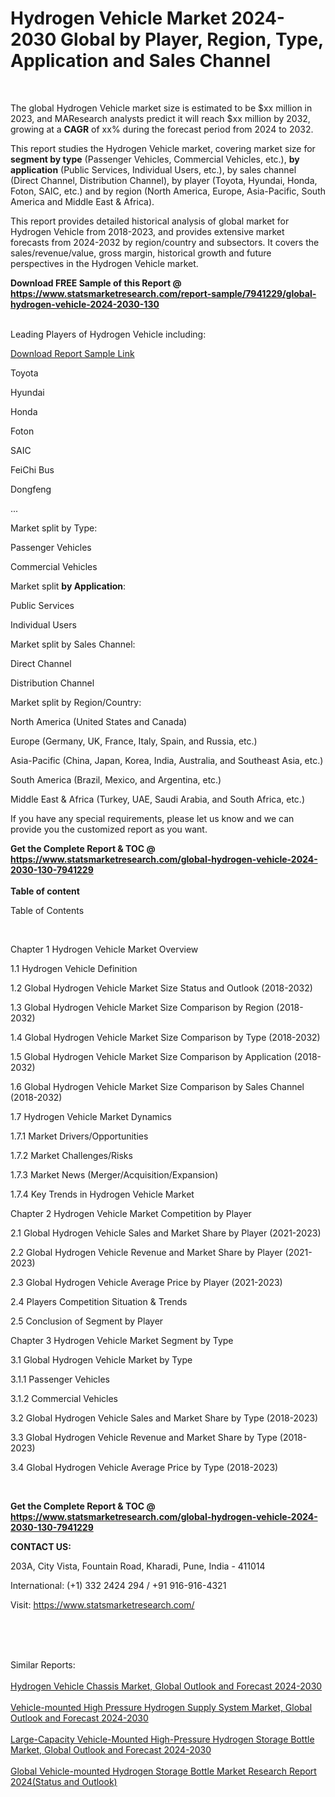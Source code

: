 <h1>Hydrogen Vehicle Market 2024-2030 Global by Player, Region, Type, Application and Sales Channel</h1><br/><p>The global Hydrogen Vehicle market size is estimated to be $xx million in 2023, and MAResearch analysts predict it will reach $xx million by 2032, growing at a <strong>CAGR</strong> of xx% during the forecast period from 2024 to 2032.</p><p>
 
 This report studies the Hydrogen Vehicle market, covering market size for <strong>segment by type</strong> (Passenger Vehicles, Commercial Vehicles, etc.), <strong>by application</strong> (Public Services, Individual Users, etc.), by sales channel (Direct Channel, Distribution Channel), by player (Toyota, Hyundai, Honda, Foton, SAIC, etc.) and by region (North America, Europe, Asia-Pacific, South America and Middle East & Africa).</p><p>
 
 This report provides detailed historical analysis of global market for Hydrogen Vehicle from 2018-2023, and provides extensive market forecasts from 2024-2032 by region/country and subsectors. It covers the sales/revenue/value, gross margin, historical growth and future perspectives in the Hydrogen Vehicle market.</p><div><b>Download FREE Sample of this Report @ <a href="https://www.statsmarketresearch.com/download-free-sample/7941229/global-hydrogen-vehicle-2024-2030-130">https://www.statsmarketresearch.com/report-sample/7941229/global-hydrogen-vehicle-2024-2030-130</a></b></div><br><p>
 
 Leading Players of Hydrogen Vehicle including:</p><p><a href="https://www.statsmarketresearch.com/download-free-sample/7941229/global-hydrogen-vehicle-2024-2030-130">Download Report Sample Link</a></p><p>Toyota</p><p>Hyundai</p><p>Honda</p><p>Foton</p><p>SAIC</p><p>FeiChi Bus</p><p>Dongfeng</p><p>...</p><p>
 
 Market split by Type:</p><p>Passenger Vehicles</p><p>Commercial Vehicles</p><p>
 
 Market split <strong>by Application</strong>:</p><p>Public Services</p><p>Individual Users</p><p>
 
 Market split by Sales Channel:</p><p>Direct Channel</p><p>Distribution Channel</p><p>
 
 Market split by Region/Country:</p><p>North America (United States and Canada)</p><p>Europe (Germany, UK, France, Italy, Spain, and Russia, etc.)</p><p>Asia-Pacific (China, Japan, Korea, India, Australia, and Southeast Asia, etc.)</p><p>South America (Brazil, Mexico, and Argentina, etc.)</p><p>Middle East & Africa (Turkey, UAE, Saudi Arabia, and South Africa, etc.)</p><p>
 
 If you have any special requirements, please let us know and we can provide you the customized report as you want.</p><div><b>Get the Complete Report & TOC @ <a href="https://www.statsmarketresearch.com/global-hydrogen-vehicle-2024-2030-130-7941229">https://www.statsmarketresearch.com/global-hydrogen-vehicle-2024-2030-130-7941229</a></b></div><br><b>Table of content</b><p>Table of Contents<br />
 
 <br />
 
 Chapter 1 Hydrogen Vehicle Market Overview<br />
 
  1.1 Hydrogen Vehicle Definition<br />
 
  1.2 Global Hydrogen Vehicle Market Size Status and Outlook (2018-2032)<br />
 
  1.3 Global Hydrogen Vehicle Market Size Comparison by Region (2018-2032)<br />
 
  1.4 Global Hydrogen Vehicle Market Size Comparison by Type (2018-2032)<br />
 
  1.5 Global Hydrogen Vehicle Market Size Comparison by Application (2018-2032)<br />
 
  1.6 Global Hydrogen Vehicle Market Size Comparison by Sales Channel (2018-2032)<br />
 
  1.7 Hydrogen Vehicle Market Dynamics<br />
 
  1.7.1 Market Drivers/Opportunities<br />
 
  1.7.2 Market Challenges/Risks<br />
 
  1.7.3 Market News (Merger/Acquisition/Expansion)<br />
 
  1.7.4 Key Trends in Hydrogen Vehicle Market<br />
 
 Chapter 2 Hydrogen Vehicle Market Competition by Player<br />
 
  2.1 Global Hydrogen Vehicle Sales and Market Share by Player (2021-2023)<br />
 
  2.2 Global Hydrogen Vehicle Revenue and Market Share by Player (2021-2023)<br />
 
  2.3 Global Hydrogen Vehicle Average Price by Player (2021-2023)<br />
 
  2.4 Players Competition Situation & Trends<br />
 
  2.5 Conclusion of Segment by Player<br />
 
 Chapter 3 Hydrogen Vehicle Market Segment by Type<br />
 
  3.1 Global Hydrogen Vehicle Market by Type<br />
 
  3.1.1 Passenger Vehicles<br />
 
  3.1.2 Commercial Vehicles<br />
 
  3.2 Global Hydrogen Vehicle Sales and Market Share by Type (2018-2023)<br />
 
  3.3 Global Hydrogen Vehicle Revenue and Market Share by Type (2018-2023)<br />
 
  3.4 Global Hydrogen Vehicle Average Price by Type (2018-2023)<br />
 
  <br><div><b>Get the Complete Report & TOC @ <a href="https://www.statsmarketresearch.com/global-hydrogen-vehicle-2024-2030-130-7941229">https://www.statsmarketresearch.com/global-hydrogen-vehicle-2024-2030-130-7941229</a></b></div></p>
 
 <b>CONTACT US:</b><br>
 
 203A, City Vista, Fountain Road, Kharadi, Pune, India - 411014 <br>
 
 International: (+1) 332 2424 294 / +91 916-916-4321<br>
 
 Visit: <a href="https://www.statsmarketresearch.com/">https://www.statsmarketresearch.com/</a>
 
 <br>
 
 <br><br>Similar Reports: <br><br><a href="https://www.statsmarketresearch.com/global-hydrogen-vehicle-chassis-forecast-2024-2030-449-7976162">Hydrogen Vehicle Chassis Market, Global Outlook and Forecast 2024-2030</a><br><br><a href="https://www.statsmarketresearch.com/global-vehiclemounted-high-pressure-hydrogen-supply-system-forecast-2024-2030-924-7963058">Vehicle-mounted High Pressure Hydrogen Supply System Market, Global Outlook and Forecast 2024-2030</a><br><br><a href="https://www.statsmarketresearch.com/global-largecapacity-vehiclemounted-highpressure-hydrogen-storage-bottle-forecast-2024-2030-428-7959015">Large-Capacity Vehicle-Mounted High-Pressure Hydrogen Storage Bottle Market, Global Outlook and Forecast 2024-2030</a><br><br><a href="https://www.statsmarketresearch.com/global-vehiclemounted-hydrogen-storage-bottle-2024-792-7953398">Global Vehicle-mounted Hydrogen Storage Bottle Market Research Report 2024(Status and Outlook)</a><br><br>